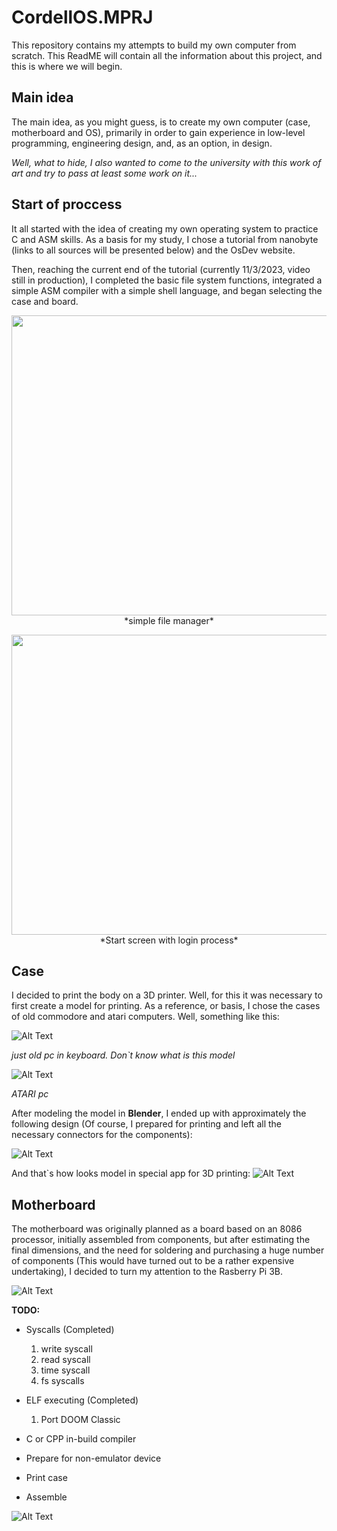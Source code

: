 # CordellOS.MPRJ
This repository contains my attempts to build my own computer from scratch. This ReadME will contain all the information about this project, and this is where we will begin.

## Main idea 
The main idea, as you might guess, is to create my own computer (case, motherboard and OS), primarily in order to gain experience in low-level programming, engineering design, and, as an option, in design.

*Well, what to hide, I also wanted to come to the university with this work of art and try to pass at least some work on it...*

## Start of proccess
It all started with the idea of creating my own operating system to practice C and ASM skills. As a basis for my study, I chose a tutorial from nanobyte (links to all sources will be presented below) and the OsDev website.

Then, reaching the current end of the tutorial (currently 11/3/2023, video still in production), I completed the basic file system functions, integrated a simple ASM compiler with a simple shell language, and began selecting the case and board.

<p align="center">
  <img width="800" height="480" src="https://github.com/j1sk1ss/CordellOS.MPRJ/blob/main/covers/6_cover.jpeg">
  <br>
    <text> *simple file manager* </text>
  </br>
</p>



<p align="center">
  <img width="800" height="480" src="https://github.com/j1sk1ss/CordellOS.MPRJ/blob/main/covers/7_cover.jpeg">
    <br>
      <text> *Start screen with login process* </text>
    </br>
</p>


## Case
I decided to print the body on a 3D printer. Well, for this it was necessary to first create a model for printing.
As a reference, or basis, I chose the cases of old commodore and atari computers. Well, something like this:

![Alt Text](https://github.com/j1sk1ss/CordellOS.MPRJ/blob/main/covers/1_cover.jpg)

*just old pc in keyboard. Don`t know what is this model*

![Alt Text](https://github.com/j1sk1ss/CordellOS.MPRJ/blob/main/covers/2_cover.png)

*ATARI pc*

After modeling the model in **Blender**, I ended up with approximately the following design (Of course, I prepared for printing and left all the necessary connectors for the components):

![Alt Text](https://github.com/j1sk1ss/CordellOS.MPRJ/blob/main/covers/3_cover.png)

And that`s how looks model in special app for 3D printing:
![Alt Text](https://github.com/j1sk1ss/CordellOS.MPRJ/blob/main/covers/5_cover.jpg)

## Motherboard
The motherboard was originally planned as a board based on an 8086 processor, initially assembled from components, but after estimating the final dimensions, and the need for soldering and purchasing a huge number of components (This would have turned out to be a rather expensive undertaking), I decided to turn my attention to the Rasberry Pi 3B.

![Alt Text](https://github.com/j1sk1ss/CordellOS.MPRJ/blob/main/covers/rasberryPi.jpg)

**TODO:**

- Syscalls (Completed)
    1) write syscall
    2) read syscall
    3) time syscall
    4) fs syscalls

- ELF executing (Completed)
    1) Port DOOM Classic

- С or CPP in-build compiler

- Prepare for non-emulator device
- Print case
- Assemble

![Alt Text](https://github.com/j1sk1ss/CordellOS.MPRJ/blob/main/cover.png)
